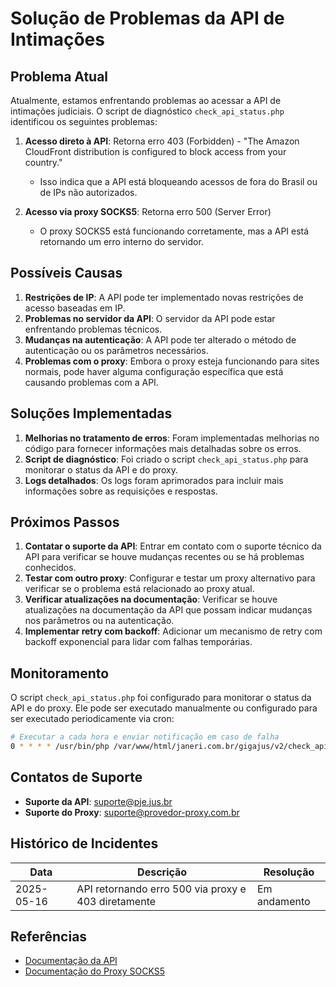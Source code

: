 # Solução de Problemas da API de Intimações

## Problema Atual

Atualmente, estamos enfrentando problemas ao acessar a API de intimações judiciais. O script de diagnóstico `check_api_status.php` identificou os seguintes problemas:

1. **Acesso direto à API**: Retorna erro 403 (Forbidden) - "The Amazon CloudFront distribution is configured to block access from your country."
   - Isso indica que a API está bloqueando acessos de fora do Brasil ou de IPs não autorizados.

2. **Acesso via proxy SOCKS5**: Retorna erro 500 (Server Error)
   - O proxy SOCKS5 está funcionando corretamente, mas a API está retornando um erro interno do servidor.

## Possíveis Causas

1. **Restrições de IP**: A API pode ter implementado novas restrições de acesso baseadas em IP.
2. **Problemas no servidor da API**: O servidor da API pode estar enfrentando problemas técnicos.
3. **Mudanças na autenticação**: A API pode ter alterado o método de autenticação ou os parâmetros necessários.
4. **Problemas com o proxy**: Embora o proxy esteja funcionando para sites normais, pode haver alguma configuração específica que está causando problemas com a API.

## Soluções Implementadas

1. **Melhorias no tratamento de erros**: Foram implementadas melhorias no código para fornecer informações mais detalhadas sobre os erros.
2. **Script de diagnóstico**: Foi criado o script `check_api_status.php` para monitorar o status da API e do proxy.
3. **Logs detalhados**: Os logs foram aprimorados para incluir mais informações sobre as requisições e respostas.

## Próximos Passos

1. **Contatar o suporte da API**: Entrar em contato com o suporte técnico da API para verificar se houve mudanças recentes ou se há problemas conhecidos.
2. **Testar com outro proxy**: Configurar e testar um proxy alternativo para verificar se o problema está relacionado ao proxy atual.
3. **Verificar atualizações na documentação**: Verificar se houve atualizações na documentação da API que possam indicar mudanças nos parâmetros ou na autenticação.
4. **Implementar retry com backoff**: Adicionar um mecanismo de retry com backoff exponencial para lidar com falhas temporárias.

## Monitoramento

O script `check_api_status.php` foi configurado para monitorar o status da API e do proxy. Ele pode ser executado manualmente ou configurado para ser executado periodicamente via cron:

```bash
# Executar a cada hora e enviar notificação em caso de falha
0 * * * * /usr/bin/php /var/www/html/janeri.com.br/gigajus/v2/check_api_status.php --notify >> /var/www/html/janeri.com.br/gigajus/v2/logs/api_status.log 2>&1
```

## Contatos de Suporte

- **Suporte da API**: suporte@pje.jus.br
- **Suporte do Proxy**: suporte@provedor-proxy.com.br

## Histórico de Incidentes

| Data       | Descrição                                                | Resolução                                                |
|------------|----------------------------------------------------------|----------------------------------------------------------|
| 2025-05-16 | API retornando erro 500 via proxy e 403 diretamente      | Em andamento                                             |

## Referências

- [Documentação da API](https://comunicaapi.pje.jus.br/docs)
- [Documentação do Proxy SOCKS5](docs/proxy_socks5_setup.md)
